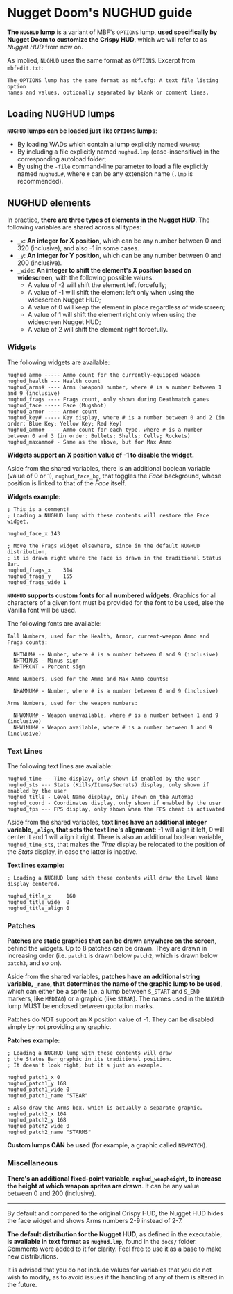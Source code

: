 # Nugget Doom's NUGHUD guide

**The `NUGHUD` lump** is a variant of MBF's `OPTIONS` lump, **used specifically by Nugget Doom to customize the Crispy HUD**, which we will refer to as _Nugget HUD_ from now on.

As implied, `NUGHUD` uses the same format as `OPTIONS`. Excerpt from `mbfedit.txt`:

```
The OPTIONS lump has the same format as mbf.cfg: A text file listing option
names and values, optionally separated by blank or comment lines.
```

## Loading NUGHUD lumps

**`NUGHUD` lumps can be loaded just like `OPTIONS` lumps**:

- By loading WADs which contain a lump explicitly named `NUGHUD`;
- By including a file explicitly named `nughud.lmp` (case-insensitive) in the corresponding autoload folder;
- By using the `-file` command-line parameter to load a file explicitly named `nughud.#`, where `#` can be any extension name (`.lmp` is recommended).

## NUGHUD elements

In practice, **there are three types of elements in the Nugget HUD**. The following variables are shared across all types:

- `_x`: **An integer for X position**, which can be any number between 0 and 320 (inclusive), and also -1 in some cases.
- `_y`: **An integer for Y position**, which can be any number between 0 and 200 (inclusive).
- `_wide`: **An integer to shift the element's X position based on widescreen**, with the following possible values:
  - A value of -2 will shift the element left forcefully;
  - A value of -1 will shift the element left only when using the widescreen Nugget HUD;
  - A value of 0 will keep the element in place regardless of widescreen;
  - A value of 1 will shift the element right only when using the widescreen Nugget HUD;
  - A value of 2 will shift the element right forcefully.

### Widgets

The following widgets are available:

```
nughud_ammo ----- Ammo count for the currently-equipped weapon
nughud_health --- Health count
nughud_arms# ---- Arms (weapon) number, where # is a number between 1 and 9 (inclusive)
nughud_frags ---- Frags count, only shown during Deathmatch games
nughud_face ----- Face (Mugshot)
nughud_armor ---- Armor count
nughud_key# ----- Key display, where # is a number between 0 and 2 (in order: Blue Key; Yellow Key; Red Key)
nughud_ammo# ---- Ammo count for each type, where # is a number between 0 and 3 (in order: Bullets; Shells; Cells; Rockets)
nughud_maxammo# - Same as the above, but for Max Ammo
```

**Widgets support an X position value of -1 to disable the widget.**

Aside from the shared variables, there is an additional boolean variable (value of 0 or 1), `nughud_face_bg`, that toggles the _Face_ background, whose position is linked to that of the _Face_ itself.

**Widgets example:**

```
; This is a comment!
; Loading a NUGHUD lump with these contents will restore the Face widget.

nughud_face_x 143

; Move the Frags widget elsewhere, since in the default NUGHUD distribution,
; it is drawn right where the Face is drawn in the traditional Status Bar.
nughud_frags_x    314
nughud_frags_y    155
nughud_frags_wide 1
```

**`NUGHUD` supports custom fonts for all numbered widgets.**
Graphics for all characters of a given font must be provided for the font to be used, else the Vanilla font will be used.

The following fonts are available:

```
Tall Numbers, used for the Health, Armor, current-weapon Ammo and Frags counts:

  NHTNUM# -- Number, where # is a number between 0 and 9 (inclusive)
  NHTMINUS - Minus sign
  NHTPRCNT - Percent sign

Ammo Numbers, used for the Ammo and Max Ammo counts:

  NHAMNUM# - Number, where # is a number between 0 and 9 (inclusive)

Arms Numbers, used for the weapon numbers:

  NHW0NUM# - Weapon unavailable, where # is a number between 1 and 9 (inclusive)
  NHW1NUM# - Weapon available, where # is a number between 1 and 9 (inclusive)
```

### Text Lines

The following text lines are available:

```
nughud_time -- Time display, only shown if enabled by the user
nughud_sts --- Stats (Kills/Items/Secrets) display, only shown if enabled by the user
nughud_title - Level Name display, only shown on the Automap
nughud_coord - Coordinates display, only shown if enabled by the user
nughud_fps --- FPS display, only shown when the FPS cheat is activated
```

Aside from the shared variables, **text lines have an additional integer variable, `_align`, that sets the text line's alignment**: -1 will align it left, 0 will center it and 1 will align it right.
There is also an additional boolean variable, `nughud_time_sts`, that makes the _Time_ display be relocated to the position of the _Stats_ display, in case the latter is inactive.

**Text lines example:**

```
; Loading a NUGHUD lump with these contents will draw the Level Name display centered.

nughud_title_x     160
nughud_title_wide  0
nughud_title_align 0
```

### Patches

**Patches are static graphics that can be drawn anywhere on the screen**, behind the widgets.
Up to 8 patches can be drawn. They are drawn in increasing order (i.e. `patch1` is drawn below `patch2`, which is drawn below `patch3`, and so on).

Aside from the shared variables, **patches have an additional string variable, `_name`, that determines the name of the graphic lump to be used**, which can either be a sprite (i.e. a lump between `S_START` and `S_END` markers, like `MEDIA0`) or a graphic (like `STBAR`).
The names used in the `NUGHUD` lump MUST be enclosed between quotation marks.

Patches do NOT support an X position value of -1. They can be disabled simply by not providing any graphic.

**Patches example:**

```
; Loading a NUGHUD lump with these contents will draw
; the Status Bar graphic in its traditional position.
; It doesn't look right, but it's just an example.

nughud_patch1_x 0
nughud_patch1_y 168
nughud_patch1_wide 0
nughud_patch1_name "STBAR"

; Also draw the Arms box, which is actually a separate graphic.
nughud_patch2_x 104
nughud_patch2_y 168
nughud_patch2_wide 0
nughud_patch2_name "STARMS"
```

**Custom lumps CAN be used** (for example, a graphic called `NEWPATCH`).

### Miscellaneous

**There's an additional fixed-point variable, `nughud_weapheight`, to increase the height at which weapon sprites are drawn**.
It can be any value between 0 and 200 (inclusive).

---

By default and compared to the original Crispy HUD, the Nugget HUD hides the face widget and shows Arms numbers 2-9 instead of 2-7.

**The default distribution for the Nugget HUD**, as defined in the executable, **is available in text format as `nughud.lmp`**, found in the `docs/` folder. Comments were added to it for clarity. Feel free to use it as a base to make new distributions.

It is advised that you do not include values for variables that you do not wish to modify, as to avoid issues if the handling of any of them is altered in the future.